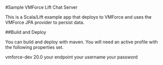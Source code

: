 #Sample VMForce Lift Chat Server

This is a Scala/Lift example app that deploys to VMForce and uses the VMForce JPA provider to persist data.

##Build and Deploy

You can build and deploy with maven. You will need an active profile with the following properties set.

 <profile>
     <id>vmforce-dev</id>
     <properties>
        <force.apiVersion>20.0</force.apiVersion>
        <force.endPoint>your endpoint</force.endPoint>
        <force.userName>your username</force.userName>
        <force.password>your password</force.password>
     </properties>
  </profile>
